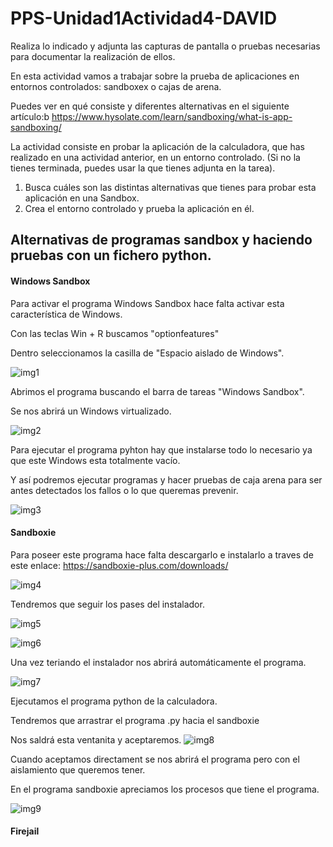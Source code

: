 # PPS-Unidad1Actividad4-DAVID

Realiza lo indicado y adjunta las capturas de pantalla o pruebas necesarias para documentar la realización de ellos.

En esta actividad vamos a trabajar sobre la prueba de aplicaciones en entornos controlados: sandboxex o cajas de arena.

Puedes ver en qué consiste y diferentes alternativas en el siguiente artículo:b https://www.hysolate.com/learn/sandboxing/what-is-app-sandboxing/

La actividad consiste en probar la aplicación de la calculadora, que has realizado en una actividad anterior, en un entorno controlado. (Si no la tienes terminada, puedes usar la que tienes adjunta en la tarea).

1. Busca cuáles son las distintas alternativas que tienes para probar esta aplicación en una Sandbox.
2. Crea el entorno controlado y prueba la aplicación en él.


## Alternativas de programas sandbox y haciendo pruebas con un fichero python.

#### Windows Sandbox
Para activar el programa Windows Sandbox hace falta activar esta característica de Windows.

Con las teclas Win + R  buscamos "optionfeatures"

Dentro seleccionamos la casilla de "Espacio aislado de Windows".

![img1](img/img1.PNG)

Abrimos el programa buscando el barra de tareas "Windows Sandbox".

Se nos abrirá un Windows virtualizado.

![img2](img/img2.png)

Para ejecutar el programa pyhton hay que instalarse todo lo necesario ya que este Windows esta totalmente vacío.

Y así podremos ejecutar programas y hacer pruebas de caja arena para ser antes detectados los fallos o lo que queremas prevenir.

![img3](img/img3.png)

#### Sandboxie

Para poseer este programa hace falta descargarlo e instalarlo a traves de este enlace:
https://sandboxie-plus.com/downloads/

![img4](img/img4.png)

Tendremos que seguir los pases del instalador.

![img5](img/img5.png)

![img6](img/img6.png)

Una vez teriando el instalador nos abrirá automáticamente el programa.

![img7](img/img7.png)

Ejecutamos el programa python de la calculadora.

Tendremos que arrastrar el programa .py hacia el sandboxie

Nos saldrá esta ventanita y aceptaremos.
![img8](img/img8.png)

Cuando aceptamos directament se nos abrirá el programa pero con el aislamiento que queremos tener.

En el programa sandboxie apreciamos los procesos que tiene el programa.

![img9](img/img9.png)

#### Firejail



